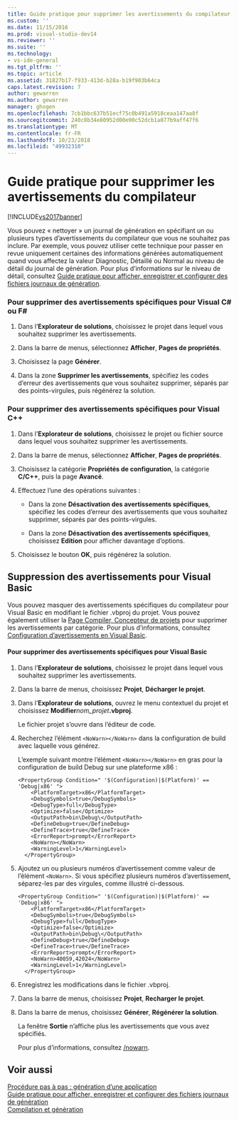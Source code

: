 ```yaml
---
title: Guide pratique pour supprimer les avertissements du compilateur | Microsoft Docs
ms.custom: ''
ms.date: 11/15/2016
ms.prod: visual-studio-dev14
ms.reviewer: ''
ms.suite: ''
ms.technology:
- vs-ide-general
ms.tgt_pltfrm: ''
ms.topic: article
ms.assetid: 31827b17-f933-413d-b28a-b19f903b64ca
caps.latest.revision: 7
author: gewarren
ms.author: gewarren
manager: ghogen
ms.openlocfilehash: 7cb1bbc637b51ecf75c0b491a5918ceaa147aa8f
ms.sourcegitcommit: 240c8b34e80952d00e90c52dcb1a077b9aff47f6
ms.translationtype: MT
ms.contentlocale: fr-FR
ms.lasthandoff: 10/23/2018
ms.locfileid: "49932310"
---
```

# <a name="how-to-suppress-compiler-warnings"></a>Guide pratique pour supprimer les avertissements du compilateur
[!INCLUDE[vs2017banner](../includes/vs2017banner.md)]

Vous pouvez « nettoyer » un journal de génération en spécifiant un ou plusieurs types d’avertissements du compilateur que vous ne souhaitez pas inclure. Par exemple, vous pouvez utiliser cette technique pour passer en revue uniquement certaines des informations générées automatiquement quand vous affectez la valeur Diagnostic, Détaillé ou Normal au niveau de détail du journal de génération. Pour plus d’informations sur le niveau de détail, consultez [Guide pratique pour afficher, enregistrer et configurer des fichiers journaux de génération](../ide/how-to-view-save-and-configure-build-log-files.md).  
  
### <a name="to-suppress-specific-warnings-for-visual-c-or-f"></a>Pour supprimer des avertissements spécifiques pour Visual C# ou F#  
  
1.  Dans l’**Explorateur de solutions**, choisissez le projet dans lequel vous souhaitez supprimer les avertissements.  
  
2.  Dans la barre de menus, sélectionnez **Afficher**, **Pages de propriétés**.  
  
3.  Choisissez la page **Générer**.  
  
4.  Dans la zone **Supprimer les avertissements**, spécifiez les codes d’erreur des avertissements que vous souhaitez supprimer, séparés par des points-virgules, puis régénérez la solution.  
  
### <a name="to-suppress-specific-warnings-for-visual-c"></a>Pour supprimer des avertissements spécifiques pour Visual C++  
  
1.  Dans l’**Explorateur de solutions**, choisissez le projet ou fichier source dans lequel vous souhaitez supprimer les avertissements.  
  
2.  Dans la barre de menus, sélectionnez **Afficher**, **Pages de propriétés**.  
  
3.  Choisissez la catégorie **Propriétés de configuration**, la catégorie **C/C++**, puis la page **Avancé**.  
  
4.  Effectuez l’une des opérations suivantes :  
  
    -   Dans la zone **Désactivation des avertissements spécifiques**, spécifiez les codes d’erreur des avertissements que vous souhaitez supprimer, séparés par des points-virgules.  
  
    -   Dans la zone **Désactivation des avertissements spécifiques**, choisissez **Edition** pour afficher davantage d’options.  
  
5.  Choisissez le bouton **OK**, puis régénérez la solution.  
  
## <a name="suppressing-warnings-for-visual-basic"></a>Suppression des avertissements pour Visual Basic  
 Vous pouvez masquer des avertissements spécifiques du compilateur pour Visual Basic en modifiant le fichier .vbproj du projet. Vous pouvez également utiliser la [Page Compiler, Concepteur de projets](../ide/reference/compile-page-project-designer-visual-basic.md) pour supprimer les avertissements par catégorie. Pour plus d’informations, consultez [Configuration d’avertissements en Visual Basic](../ide/configuring-warnings-in-visual-basic.md).  
  
#### <a name="to-suppress-specific-warnings-for-visual-basic"></a>Pour supprimer des avertissements spécifiques pour Visual Basic  
  
1. Dans l’**Explorateur de solutions**, choisissez le projet dans lequel vous souhaitez supprimer les avertissements.  
  
2. Dans la barre de menus, choisissez **Projet**, **Décharger le projet**.  
  
3. Dans l’**Explorateur de solutions**, ouvrez le menu contextuel du projet et choisissez **Modifier**_nom_projet_**.vbproj**.  
  
    Le fichier projet s’ouvre dans l’éditeur de code.  
  
4. Recherchez l’élément `<NoWarn></NoWarn>` dans la configuration de build avec laquelle vous générez.  
  
    L’exemple suivant montre l’élément `<NoWarn></NoWarn>` en gras pour la configuration de build Debug sur une plateforme x86 :  
  
   ```  
   <PropertyGroup Condition=" '$(Configuration)|$(Platform)' == 'Debug|x86' ">  
       <PlatformTarget>x86</PlatformTarget>  
       <DebugSymbols>true</DebugSymbols>  
       <DebugType>full</DebugType>  
       <Optimize>false</Optimize>  
       <OutputPath>bin\Debug\</OutputPath>  
       <DefineDebug>true</DefineDebug>  
       <DefineTrace>true</DefineTrace>  
       <ErrorReport>prompt</ErrorReport>  
       <NoWarn></NoWarn>  
       <WarningLevel>1</WarningLevel>  
     </PropertyGroup>  
   ```  
  
5. Ajoutez un ou plusieurs numéros d’avertissement comme valeur de l’élément `<NoWarn>`. Si vous spécifiez plusieurs numéros d’avertissement, séparez-les par des virgules, comme illustré ci-dessous.  
  
   ```  
   <PropertyGroup Condition=" '$(Configuration)|$(Platform)' == 'Debug|x86' ">  
       <PlatformTarget>x86</PlatformTarget>  
       <DebugSymbols>true</DebugSymbols>  
       <DebugType>full</DebugType>  
       <Optimize>false</Optimize>  
       <OutputPath>bin\Debug\</OutputPath>  
       <DefineDebug>true</DefineDebug>  
       <DefineTrace>true</DefineTrace>  
       <ErrorReport>prompt</ErrorReport>  
       <NoWarn>40059,42024</NoWarn>  
       <WarningLevel>1</WarningLevel>  
     </PropertyGroup>  
   ```  
  
6. Enregistrez les modifications dans le fichier .vbproj.  
  
7. Dans la barre de menus, choisissez **Projet**, **Recharger le projet**.  
  
8. Dans la barre de menus, choisissez **Générer**, **Régénérer la solution**.  
  
    La fenêtre **Sortie** n’affiche plus les avertissements que vous avez spécifiés.  
  
   Pour plus d’informations, consultez [/nowarn](http://msdn.microsoft.com/library/7ebf2106-0652-4fdc-bf60-70fc86465d83).  
  
## <a name="see-also"></a>Voir aussi  
 [Procédure pas à pas : génération d’une application](../ide/walkthrough-building-an-application.md)   
 [Guide pratique pour afficher, enregistrer et configurer des fichiers journaux de génération](../ide/how-to-view-save-and-configure-build-log-files.md)   
 [Compilation et génération](../ide/compiling-and-building-in-visual-studio.md)



